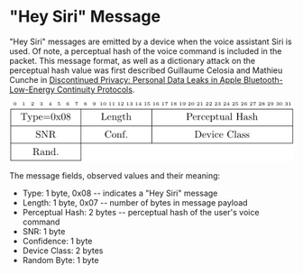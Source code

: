 <h1>"Hey Siri" Message</h1>

<p> 
"Hey Siri" messages are emitted by a device when the voice assistant Siri is
used. Of note, a perceptual hash of the voice command is included in the packet. 
This message format, as well as a dictionary attack on the perceptual hash value
was first described Guillaume Celosia and Mathieu Cunche in 
<a
href="https://petsymposium.org/2020/files/papers/issue1/popets-2020-0003.pdf">Discontinued
Privacy: Personal Data Leaks in Apple Bluetooth-Low-Energy Continuity
Protocols</a>.

</p>

<div align="center">
<img src="/figs/hey_siri.png">
</div>

<p>The message fields, observed values and their meaning:</p>

<ul>
<li>
Type: 1 byte, 0x08 -- indicates a "Hey Siri" message
</li>
<li>
Length: 1 byte, 0x07 -- number of bytes in message payload
</li>
<li>
Perceptual Hash: 2 bytes -- perceptual hash of the user's voice command
</li>
<li>
SNR: 1 byte
</li>
<li>
Confidence: 1 byte
</li>
<li>
Device Class: 2 bytes
</li>
<li>
Random Byte: 1 byte
</li>
</ul>
